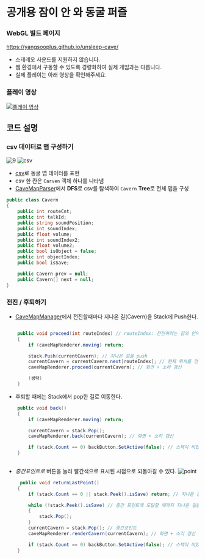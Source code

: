 # 공개용 잠이 안 와 동굴 퍼즐

### WebGL 빌드 페이지

https://yangsooplus.github.io/unsleep-cave/

- 스테레오 사운드를 지원하지 않습니다.
- 웹 환경에서 구동할 수 있도록 경량화하여 실제 게임과는 다릅니다.
- 실제 플레이는 아래 영상을 확인해주세요.

### 플레이 영상

[![플레이 영상](http://img.youtube.com/vi/i8Ix6eqlh7Y/0.jpg)](https://youtu.be/i8Ix6eqlh7Y)

## 코드 설명

### csv 데이터로 맵 구성하기

![9](https://user-images.githubusercontent.com/69582122/230713401-5b5f577e-5a6b-4359-bf7e-3b0ce13dab84.jpg)
![csv](https://user-images.githubusercontent.com/69582122/230713560-7fcb1f99-c0d8-43d7-bcf7-b9846dae527c.png)

- [csv](https://github.com/yangsooplus/unsleep-cave/blob/main/cave_table.csv)로 동굴 맵 데이터를 표현
- csv 한 칸은 `Carven` 객체 하나를 나타냄
- [CaveMapParser](https://github.com/yangsooplus/unsleep-cave/blob/main/Scripts/CaveMapParser.cs)에서 **DFS**로 csv를 탐색하여 `Cavern` **Tree**로 전체 맵을 구성

```C#
public class Cavern
{
    public int routeCnt;
    public int talkId;
    public string soundPosition;
    public int soundIndex;
    public float volume;
    public int soundIndex2;
    public float volume2;
    public bool isObject = false;
    public int objectIndex;
    public bool isSave;

    public Cavern prev = null;
    public Cavern[] next = null;
}
```

### 전진 / 후퇴하기

- [CaveMapManager](https://github.com/yangsooplus/unsleep-cave/blob/main/Scripts/CaveMapManager.cs)에서 전진할때마다 지나온 길(Cavern)을 Stack에 Push한다.
```C#

    public void proceed(int routeIndex) // routeIndex: 전진하려는 길의 인덱스
    {
        if (caveMapRenderer.moving) return;

        stack.Push(currentCavern); // 지나온 길을 push
        currentCavern = currentCavern.next[routeIndex]; // 현재 위치를 전진할 길로 이동 
        caveMapRenderer.proceed(currentCavern); // 화면 + 소리 갱신

        (생략)
    }

```

- 후퇴할 때에는 Stack에서 pop한 길로 이동한다.
```C#
    public void back()
    {
        if (caveMapRenderer.moving) return;

        currentCavern = stack.Pop();
        caveMapRenderer.back(currentCavern); // 화면 + 소리 갱신

        if (stack.Count == 0) backButton.SetActive(false); // 스택이 비었을 경우, 뒤로 후퇴하는 버튼을 숨긴다.
    }
 
```
- *중간포인트로* 버튼을 눌러 빨간색으로 표시된 시점으로 되돌아갈 수 있다.
![point](https://user-images.githubusercontent.com/69582122/230714124-46e68fde-1dcc-4fb6-9d9f-c57d48e16186.png)
```C#
     public void returnLastPoint()
    {
        if (stack.Count == 0 || stack.Peek().isSave) return; // 지나온 길이 없거나 이미 중간포인트에 있는 경우

        while (!stack.Peek().isSave) // 중간 포인트에 도달할 때까지 지나온 길을 pop한다.
        {
            stack.Pop();
        }
        currentCavern = stack.Pop(); // 중간포인트
        caveMapRenderer.renderCavern(currentCavern); // 화면 + 소리 갱신

        if (stack.Count == 0) backButton.SetActive(false); // 스택이 비었을 경우, 뒤로 후퇴하는 버튼을 숨긴다.
    }
```